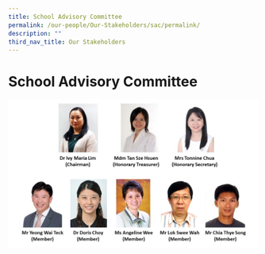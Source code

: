 ```yaml
---
title: School Advisory Committee
permalink: /our-people/Our-Stakeholders/sac/permalink/
description: ""
third_nav_title: Our Stakeholders
---
```

School Advisory Committee
=========================

![](/images/SAC-Org-Chart.jpg)